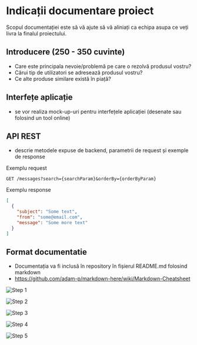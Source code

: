 # Indicații documentare proiect

Scopul documentației este să vă ajute să vă aliniați ca echipa asupa ce veți livra la finalul proiectului.  

## Introducere (250 - 350 cuvinte)

* Care este principala nevoie/problemă pe care o rezolvă produsul vostru?
* Cărui tip de utilizatori se adresează produsul vostru?
* Ce alte produse similare există în piață?

## Interfețe aplicație

* se vor realiza mock-up-uri pentru interfețele aplicației (desenate sau folosind un tool online) 

## API REST

* descrie metodele expuse de backend, parametrii de request și exemple de response

Exemplu request

```
GET /messages?search={searchParam}&orderBy={orderByParam}
```

Exemplu response

```json
[ 
  {
    "subject": "Some text",
    "from": "some@email.com",
    "message": "Some more text"
  }
]
```



## Format documentatie

* Documentația va fi inclusă în repository în fișierul README.md folosind markdown
* https://github.com/adam-p/markdown-here/wiki/Markdown-Cheatsheet

![Step 1](https://raw.githubusercontent.com/eduardbudacu/webtech-documentatie/master/docs/1.jpg)

![Step 2](https://raw.githubusercontent.com/eduardbudacu/webtech-documentatie/master/docs/2.jpg)

![Step 3](https://raw.githubusercontent.com/eduardbudacu/webtech-documentatie/master/docs/3.jpg)

![Step 4](https://raw.githubusercontent.com/eduardbudacu/webtech-documentatie/master/docs/4.jpg)

![Step 5](https://raw.githubusercontent.com/eduardbudacu/webtech-documentatie/master/docs/5.jpg)

